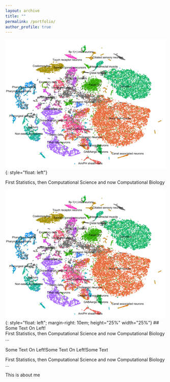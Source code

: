 ```yaml
---
layout: archive
title: ""
permalink: /portfolio/
author_profile: true
---
```


![image](images/tsne.png){: style="float: left"}

First Statistics, then Computational Science and now Computational Biology

![image](images/tsne.png){: style="float: left"; margin-right: 10em; height="25%" width="25%"} ## Some Text On Left!<br>First Statistics, then Computational Science and now Computational Biology ... <br><br>Some Text On Left!Some Text On Left!Some Text

First Statistics, then Computational Science and now Computational Biology ... 


This is about me 

